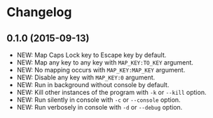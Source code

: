 Changelog
=========

0.1.0 (2015-09-13)
------------------
- NEW: Map Caps Lock key to Escape key by default.
- NEW: Map any key to any key with `MAP_KEY:TO_KEY` argument.
- NEW: No mapping occurs with `MAP_KEY:MAP_KEY` argument.
- NEW: Disable any key with `MAP_KEY:0` argument.
- NEW: Run in background without console by default.
- NEW: Kill other instances of the program with `-k` or `--kill` option.
- NEW: Run silently in console with `-c` or `--console` option.
- NEW: Run verbosely in console with `-d` or `--debug` option.
